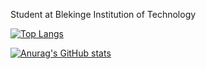 Student at Blekinge Institution of Technology

[![Top Langs](https://github-readme-stats.vercel.app/api/top-langs/?username=emcofa&hide=html,css,scss&theme=tokyonight)](https://github.com/emcofa/github-readme-stats)

[![Anurag's GitHub stats](https://github-readme-stats.vercel.app/api?username=emcofa&show_icons=true&theme=tokyonight)](https://github.com/emcofa/github-readme-stats)

